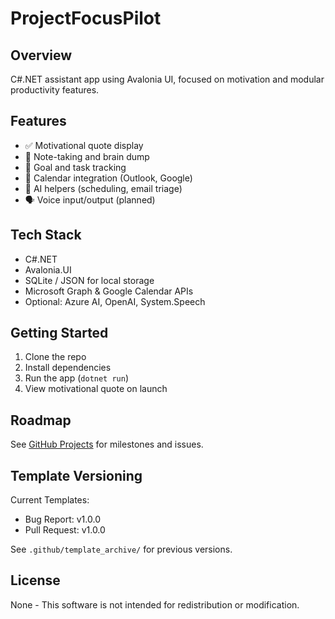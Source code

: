 # ProjectFocusPilot

## Overview
C#.NET assistant app using Avalonia UI, focused on motivation and modular productivity features.

## Features
- ✅ Motivational quote display
- 📝 Note-taking and brain dump
- 🎯 Goal and task tracking
- 📅 Calendar integration (Outlook, Google)
- 🤖 AI helpers (scheduling, email triage)
- 🗣️ Voice input/output (planned)

## Tech Stack
- C#.NET
- Avalonia.UI
- SQLite / JSON for local storage
- Microsoft Graph & Google Calendar APIs
- Optional: Azure AI, OpenAI, System.Speech

## Getting Started
1. Clone the repo
2. Install dependencies
3. Run the app (`dotnet run`)
4. View motivational quote on launch

## Roadmap
See [GitHub Projects](https://github.com/users/DeeJaeMann/projects/4/) for milestones and issues.

## Template Versioning
Current Templates:
- Bug Report: v1.0.0
- Pull Request: v1.0.0

See `.github/template_archive/` for previous versions.

## License
None - This software is not intended for redistribution or modification.
